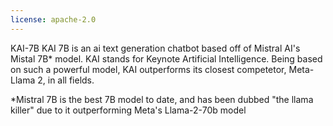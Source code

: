 ```yaml
---
license: apache-2.0
---
```

KAI-7B
KAI 7B is an ai text generation chatbot based off of Mistral AI's Mistal 7B* model. KAI stands for Keynote Artificial Intelligence. Being based on such a powerful model, KAI outperforms its closest competetor, Meta-Llama 2, in all fields.



*Mistral 7B is the best 7B model to date, and has been dubbed "the llama killer" due to it outperforming Meta's Llama-2-70b model
